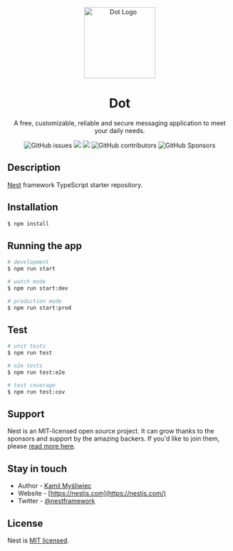 <p align="center">
  <a href="http://dot.2lstudios.dev/" target="blank"><img src="https://i.imgur.com/JnE3YKO.png" width="160" alt="Dot Logo" /></a>
  <h1 align="center">Dot</h1>
</p>

[circleci-image]: https://img.shields.io/circleci/build/github/nestjs/nest/master?token=abc123def456
[circleci-url]: https://circleci.com/gh/nestjs/nest

  <p align="center">A free, customizable, reliable and secure messaging application to meet your daily needs.</p>
    <p align="center">
      <img alt="GitHub issues" src="https://img.shields.io/github/issues/dotmsn/dot-server?color=FF0000&label=ISSUES&logo=gtihub&style=for-the-badge">
      <a href="https://paypal.me/samwy" target="_blank"><img src="https://img.shields.io/badge/Donate-PayPal-ff3f59.svg?style=for-the-badge&logo=paypal&color=00457C"/></a>
      <a href="https://twitter.com/sammwy" target="_blank"><img src="https://img.shields.io/twitter/follow/sammwy.svg?color=1DA1F2&style=for-the-badge&label=Follow&logo=twitter"></a>
      <img alt="GitHub contributors" src="https://img.shields.io/github/contributors/dotmsn/dot-server?color=ff69b4&style=for-the-badge&logo=github%20sponsors">
  <img alt="GitHub Sponsors" src="https://img.shields.io/github/sponsors/dotmsn?color=EA4AAA&label=SPNSORS&logo=github%20sponsors&style=for-the-badge">
</p>

## Description

[Nest](https://github.com/nestjs/nest) framework TypeScript starter repository.

## Installation

```bash
$ npm install
```

## Running the app

```bash
# development
$ npm run start

# watch mode
$ npm run start:dev

# production mode
$ npm run start:prod
```

## Test

```bash
# unit tests
$ npm run test

# e2e tests
$ npm run test:e2e

# test coverage
$ npm run test:cov
```

## Support

Nest is an MIT-licensed open source project. It can grow thanks to the sponsors and support by the amazing backers. If you'd like to join them, please [read more here](https://docs.nestjs.com/support).

## Stay in touch

- Author - [Kamil Myśliwiec](https://kamilmysliwiec.com)
- Website - [https://nestjs.com](https://nestjs.com/)
- Twitter - [@nestframework](https://twitter.com/nestframework)

## License

Nest is [MIT licensed](LICENSE).
